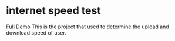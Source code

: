 # internet speed test
[Full Demo](https://codepen.io/caloverys/full/LYQMZxX)
This is the project that used to determine the upload and download speed of user.














